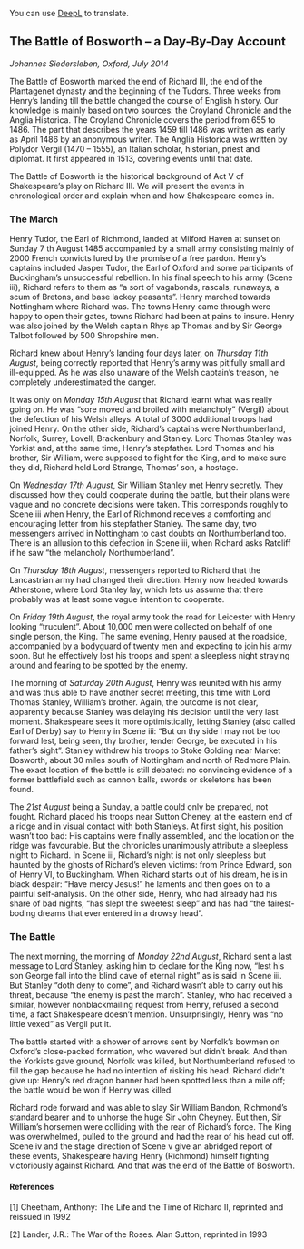 You can use [DeepL](https://www.deepl.com/translator) to translate. 
## The Battle of Bosworth &ndash; a Day-By-Day Account


*Johannes Siedersleben, Oxford, July 2014*

The Battle of Bosworth marked the end of Richard III, the end of the Plantagenet dynasty and the beginning of the Tudors. Three weeks from Henry’s landing till the battle changed the course of English
history. Our knowledge is mainly based on two sources: the Croyland Chronicle and the Anglia Historica. The
Croyland Chronicle covers the period from 655 to 1486. The part that describes the years 1459 till
1486 was written as early as April 1486 by an anonymous writer. The Anglia Historica was written by
Polydor Vergil (1470 – 1555), an Italian scholar, historian, priest and diplomat. It first appeared in
1513, covering events until that date.

The Battle of Bosworth is the historical background of Act V of Shakespeare’s play on Richard III. We
will present the events in chronological order and explain when and how Shakespeare comes in.

### The March
Henry Tudor, the Earl of Richmond, landed at Milford Haven at sunset on Sunday 7
th August 1485 accompanied by a small army consisting mainly of 2000 French convicts lured by the promise of a free
pardon. Henry’s captains included Jasper Tudor, the Earl of Oxford and some participants of Buckingham’s unsuccessful rebellion. In his final speech to his army (Scene iii), Richard refers to them as “a
sort of vagabonds, rascals, runaways, a scum of Bretons, and base lackey peasants”. Henry marched
towards Nottingham where Richard was. The towns Henry came through were happy to open their
gates, towns Richard had been at pains to insure. Henry was also joined by the Welsh captain Rhys ap
Thomas and by Sir George Talbot followed by 500 Shropshire men.

Richard knew about Henry’s landing four days later, on *Thursday 11th August*, being correctly 
reported that Henry’s army was pitifully small and ill-equipped. As he was also unaware of the Welsh
captain’s treason, he completely underestimated the danger.

It was only on *Monday 15th August* that Richard learnt what was really going on. He was “sore moved
and broiled with melancholy” (Vergil) about the defection of his Welsh alleys. A total of 3000 additional troops had joined Henry. On the other side, Richard’s captains were Northumberland, Norfolk,
Surrey, Lovell, Brackenbury and Stanley. Lord Thomas Stanley was Yorkist and, at the same time,
Henry’s stepfather. Lord Thomas and his brother, Sir William, were supposed to fight for the King,
and to make sure they did, Richard held Lord Strange, Thomas’ son, a hostage.

On *Wednesday 17th August*, Sir William Stanley met Henry secretly. They discussed how they could
cooperate during the battle, but their plans were vague and no concrete decisions were taken. This
corresponds roughly to Scene iii when Henry, the Earl of Richmond receives a comforting and encouraging letter from his stepfather Stanley. The same day, two messengers arrived in Nottingham to
cast doubts on Northumberland too. There is an allusion to this defection in Scene iii, when Richard
asks Ratcliff if he saw “the melancholy Northumberland”.

On *Thursday 18th August*, messengers reported to Richard that the Lancastrian army had changed
their direction. Henry now headed towards Atherstone, where Lord Stanley lay, which lets us assume
that there probably was at least some vague intention to cooperate.

On *Friday 19th August*, the royal army took the road for Leicester with Henry looking “truculent”.
About 10,000 men were collected on behalf of one single person, the King. The same evening, Henry
paused at the roadside, accompanied by a bodyguard of twenty men and expecting to join his army
soon. But he effectively lost his troops and spent a sleepless night straying around and fearing to be
spotted by the enemy.

The morning of *Saturday 20th August*, Henry was reunited with his army and was thus able to have
another secret meeting, this time with Lord Thomas Stanley, William’s brother. Again, the outcome is
not clear, apparently because Stanley was delaying his decision until the very last moment. Shakespeare sees it more optimistically, letting Stanley (also called Earl of Derby) say to Henry in Scene iii:
“But on thy side I may not be too forward lest, being seen, thy brother, tender George, be executed
in his father’s sight”. Stanley withdrew his troops to Stoke Golding near Market Bosworth, about 30
miles south of Nottingham and north of Redmore Plain. The exact location of the battle is still debated: no convincing evidence of a former battlefield such as cannon balls, swords or skeletons has
been found.

The *21st August* being a Sunday, a battle could only be prepared, not fought. Richard placed his
troops near Sutton Cheney, at the eastern end of a ridge and in visual contact with both Stanleys. At
first sight, his position wasn’t too bad: His captains were finally assembled, and the location on the
ridge was favourable. But the chronicles unanimously attribute a sleepless night to Richard. In Scene
iii, Richard’s night is not only sleepless but haunted by the ghosts of Richard’s eleven victims: from
Prince Edward, son of Henry VI, to Buckingham. When Richard starts out of his dream, he is in black
despair: “Have mercy Jesus!” he laments and then goes on to a painful self-analysis. On the other
side, Henry, who had already had his share of bad nights, “has slept the sweetest sleep” and has had
“the fairest-boding dreams that ever entered in a drowsy head”.

### The Battle
The next morning, the morning of *Monday 22nd August*, Richard sent a last message to Lord Stanley,
asking him to declare for the King now, “lest his son George fall into the blind cave of eternal night”
as is said in Scene iii. But Stanley “doth deny to come”, and Richard wasn’t able to carry out his
threat, because “the enemy is past the march”. Stanley, who had received a similar, however nonblackmailing request from Henry, 
refused a second time, a fact Shakespeare doesn’t mention. Unsurprisingly, Henry was “no little vexed” as Vergil put it.

The battle started with a shower of arrows sent by Norfolk’s bowmen on Oxford’s close-packed formation, 
who wavered but didn’t break. And then the Yorkists gave ground, Norfolk was killed, but
Northumberland refused to fill the gap because he had no intention of risking his head. Richard
didn’t give up: Henry’s red dragon banner had been spotted less than a mile off; the battle would be
won if Henry was killed.

Richard rode forward and was able to slay Sir William Bandon, Richmond’s standard bearer and to
unhorse the huge Sir John Cheyney. But then, Sir William’s horsemen were colliding with the rear of
Richard’s force. The King was overwhelmed, pulled to the ground and had the rear of his head cut
off. Scene iv and the stage direction of Scene v give an abridged report of these events, Shakespeare
having Henry (Richmond) himself fighting victoriously against Richard. And that was the end of the
Battle of Bosworth.

#### References

[1] Cheetham, Anthony: The Life and the Time of Richard II, reprinted and reissued in 1992

[2] Lander, J.R.: The War of the Roses. Alan Sutton, reprinted in 1993
